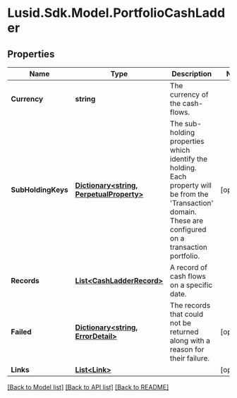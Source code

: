 # Lusid.Sdk.Model.PortfolioCashLadder

## Properties

Name | Type | Description | Notes
------------ | ------------- | ------------- | -------------
**Currency** | **string** | The currency of the cash-flows. | 
**SubHoldingKeys** | [**Dictionary&lt;string, PerpetualProperty&gt;**](PerpetualProperty.md) | The sub-holding properties which identify the holding. Each property will be from the &#39;Transaction&#39; domain. These are configured on a transaction portfolio. | [optional] 
**Records** | [**List&lt;CashLadderRecord&gt;**](CashLadderRecord.md) | A record of cash flows on a specific date. | 
**Failed** | [**Dictionary&lt;string, ErrorDetail&gt;**](ErrorDetail.md) | The records that could not be returned along with a reason for their failure. | [optional] 
**Links** | [**List&lt;Link&gt;**](Link.md) |  | [optional] 

[[Back to Model list]](../README.md#documentation-for-models) [[Back to API list]](../README.md#documentation-for-api-endpoints) [[Back to README]](../README.md)

